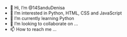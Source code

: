 - 👋 Hi, I’m @14SanduDenisa
- 👀 I’m interested in Python, HTML, CSS and JavaScript
- 🌱 I’m currently learning Python
- 💞️ I’m looking to collaborate on ...
- 📫 How to reach me ...

<!---
14SanduDenisa/14SanduDenisa is a ✨ special ✨ repository because its `README.md` (this file) appears on your GitHub profile.
You can click the Preview link to take a look at your changes.
--->
